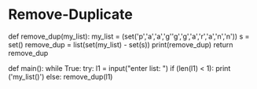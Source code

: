 # Remove-Duplicate

def remove_dup(my_list):
    my_list = (set('p','a','a','g''g','g','a','r','a','n','n'))
    s = set()
    remove_dup = list(set(my_list) - set(s))
    print(remove_dup)
    return remove_dup

def main():
    while True:
        try:
            l1 = input("enter list: ")
            if (len(l1) < 1):
                print ('my_list()')
            else:
                remove_dup(l1)

        

